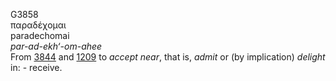 <body>
  <p>G3858<br>  παραδέχομαι  <br> paradechomai  <br><i>par-ad-ekh‘-om-ahee </i><br>From <a href="g3844.htm">3844</a> and <a href="g1209.htm">1209</a>  to <i>accept</i> <i>near</i>, that is, <i>admit</i> or (by implication) <i>delight</i> in: - receive.<br></p>
 </body>